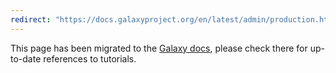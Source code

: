 ```yaml
---
redirect: "https://docs.galaxyproject.org/en/latest/admin/production.html"
---
```


This page has been migrated to the [Galaxy docs](https://docs.galaxyproject.org/en/latest/admin/production.html), please check there for up-to-date references to tutorials.
